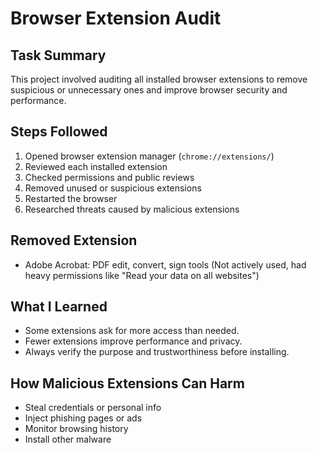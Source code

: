 # Browser Extension Audit

## Task Summary
This project involved auditing all installed browser extensions to remove suspicious or unnecessary ones and improve browser security and performance.

## Steps Followed
1. Opened browser extension manager (`chrome://extensions/`)
2. Reviewed each installed extension
3. Checked permissions and public reviews
4. Removed unused or suspicious extensions
5. Restarted the browser
6. Researched threats caused by malicious extensions

## Removed Extension
- Adobe Acrobat: PDF edit, convert, sign tools
  (Not actively used, had heavy permissions like "Read your data on all websites")
  
## What I Learned
- Some extensions ask for more access than needed.
- Fewer extensions improve performance and privacy.
- Always verify the purpose and trustworthiness before installing.

## How Malicious Extensions Can Harm
- Steal credentials or personal info
- Inject phishing pages or ads
- Monitor browsing history
- Install other malware
